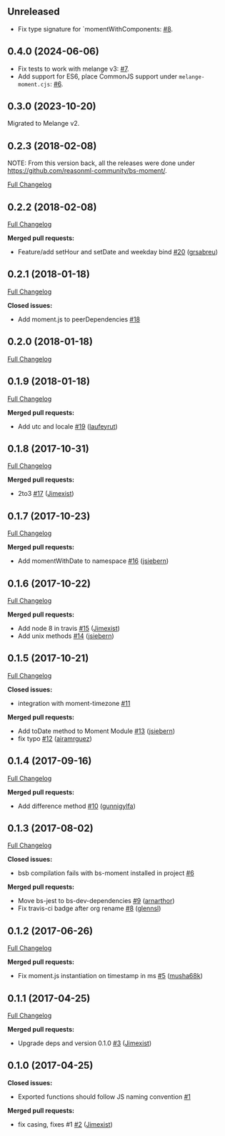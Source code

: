## Unreleased

- Fix type signature for `momentWithComponents: [#8](https://github.com/ahrefs/melange-moment/pull/8/).

## 0.4.0 (2024-06-06)

- Fix tests to work with melange v3: [#7](https://github.com/ahrefs/melange-moment/pull/7/).
- Add support for ES6, place CommonJS support under `melange-moment.cjs`: [#6](https://github.com/ahrefs/melange-moment/pull/6).

## 0.3.0 (2023-10-20)

Migrated to Melange v2.

## 0.2.3 (2018-02-08)
NOTE: From this version back, all the releases were done under https://github.com/reasonml-community/bs-moment/.

[Full Changelog](https://github.com/reasonml-community/bs-moment/compare/v0.2.2...v0.2.3)

## 0.2.2 (2018-02-08)
[Full Changelog](https://github.com/reasonml-community/bs-moment/compare/v0.2.1...v0.2.2)

**Merged pull requests:**

- Feature/add setHour and setDate and weekday bind [\#20](https://github.com/reasonml-community/bs-moment/pull/20) ([grsabreu](https://github.com/grsabreu))

## 0.2.1 (2018-01-18)
[Full Changelog](https://github.com/reasonml-community/bs-moment/compare/v0.2.0...v0.2.1)

**Closed issues:**

- Add moment.js to peerDependencies [\#18](https://github.com/reasonml-community/bs-moment/issues/18)

## 0.2.0 (2018-01-18)
[Full Changelog](https://github.com/reasonml-community/bs-moment/compare/v0.1.9...v0.2.0)

## 0.1.9 (2018-01-18)
[Full Changelog](https://github.com/reasonml-community/bs-moment/compare/v0.1.8...v0.1.9)

**Merged pull requests:**

- Add utc and locale  [\#19](https://github.com/reasonml-community/bs-moment/pull/19) ([laufeyrut](https://github.com/laufeyrut))

## 0.1.8 (2017-10-31)
[Full Changelog](https://github.com/reasonml-community/bs-moment/compare/v0.1.7...v0.1.8)

**Merged pull requests:**

- 2to3 [\#17](https://github.com/reasonml-community/bs-moment/pull/17) ([Jimexist](https://github.com/Jimexist))

## 0.1.7 (2017-10-23)
[Full Changelog](https://github.com/reasonml-community/bs-moment/compare/v0.1.6...v0.1.7)

**Merged pull requests:**

- Add momentWithDate to namespace [\#16](https://github.com/reasonml-community/bs-moment/pull/16) ([jsiebern](https://github.com/jsiebern))

## 0.1.6 (2017-10-22)
[Full Changelog](https://github.com/reasonml-community/bs-moment/compare/v0.1.5...v0.1.6)

**Merged pull requests:**

- Add node 8 in travis [\#15](https://github.com/reasonml-community/bs-moment/pull/15) ([Jimexist](https://github.com/Jimexist))
- Add unix methods [\#14](https://github.com/reasonml-community/bs-moment/pull/14) ([jsiebern](https://github.com/jsiebern))

## 0.1.5 (2017-10-21)
[Full Changelog](https://github.com/reasonml-community/bs-moment/compare/v0.1.4...v0.1.5)

**Closed issues:**

- integration with moment-timezone [\#11](https://github.com/reasonml-community/bs-moment/issues/11)

**Merged pull requests:**

- Add toDate method to Moment Module [\#13](https://github.com/reasonml-community/bs-moment/pull/13) ([jsiebern](https://github.com/jsiebern))
- fix typo [\#12](https://github.com/reasonml-community/bs-moment/pull/12) ([airamrguez](https://github.com/airamrguez))

## 0.1.4 (2017-09-16)
[Full Changelog](https://github.com/reasonml-community/bs-moment/compare/v0.1.3...v0.1.4)

**Merged pull requests:**

- Add difference method [\#10](https://github.com/reasonml-community/bs-moment/pull/10) ([gunnigylfa](https://github.com/gunnigylfa))

## 0.1.3 (2017-08-02)
[Full Changelog](https://github.com/reasonml-community/bs-moment/compare/v0.1.2...v0.1.3)

**Closed issues:**

- bsb compilation fails with bs-moment installed in project [\#6](https://github.com/reasonml-community/bs-moment/issues/6)

**Merged pull requests:**

- Move bs-jest to bs-dev-dependencies [\#9](https://github.com/reasonml-community/bs-moment/pull/9) ([arnarthor](https://github.com/arnarthor))
- Fix travis-ci badge after org rename [\#8](https://github.com/reasonml-community/bs-moment/pull/8) ([glennsl](https://github.com/glennsl))

## 0.1.2 (2017-06-26)
[Full Changelog](https://github.com/reasonml-community/bs-moment/compare/v0.1.1...v0.1.2)

**Merged pull requests:**

- Fix moment.js instantiation on timestamp in ms [\#5](https://github.com/reasonml-community/bs-moment/pull/5) ([musha68k](https://github.com/musha68k))

## 0.1.1 (2017-04-25)
[Full Changelog](https://github.com/reasonml-community/bs-moment/compare/v0.1.0...v0.1.1)

**Merged pull requests:**

- Upgrade deps and version 0.1.0 [\#3](https://github.com/reasonml-community/bs-moment/pull/3) ([Jimexist](https://github.com/Jimexist))

## 0.1.0 (2017-04-25)
**Closed issues:**

- Exported functions should follow JS naming convention [\#1](https://github.com/reasonml-community/bs-moment/issues/1)

**Merged pull requests:**

- fix casing, fixes \#1 [\#2](https://github.com/reasonml-community/bs-moment/pull/2) ([Jimexist](https://github.com/Jimexist))

